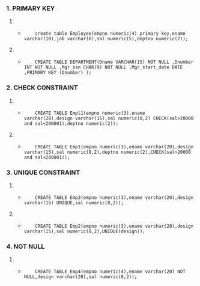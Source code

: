 ### 1. PRIMARY KEY

1. -         create table Employee(empno numeric(4) primary key,ename varchar(10),job varchar(6),sal numeric(5),deptno numeric(7));
        
2. -         CREATE TABLE DEPARTMENT(Dname VARCHAR(15) NOT NULL ,Dnumber INT NOT NULL ,Mgr_ssn CHAR(9) NOT NULL ,Mgr_start_date DATE ,PRIMARY KEY (Dnumber) );

### 2. CHECK CONSTRAINT

1. -         CREATE TABLE Empl1(empno numeric(3),ename varchar(20),design varchar(15),sal numeric(8,2) CHECK(sal>20000 and sal<200001),deptno numeric(2));
2. -         CREATE TABLE Emp1(empno numeric(3),ename varchar(20),design varchar(15),sal numeric(8,2),deptno numeric(2),CHECK(sal>20000 and sal<200001));

### 3. UNIQUE CONSTRAINT

1. -         CREATE TABLE Emp3(empno numeric(3),ename varchar(20),design varchar(15) UNIQUE,sal numeric(8,2));
2. -         CREATE TABLE Emp2(empno numeric(3),ename varchar(20),design varchar(15),sal numeric(8,2),UNIQUE(design));

### 4. NOT NULL

1. -         CREATE TABLE Emp4(empno numeric(4),ename varchar(20) NOT NULL,design varchar(20),sal numeric(8,2));

